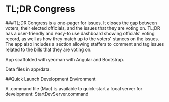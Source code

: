 # TL;DR Congress

###TL;DR Congress is a one-pager for issues. 
It closes the gap between voters, their elected officials, and the issues that they are voting on. TL;DR has a user-friendly and easy-to use dashboard showing officials' voting record, as well as how they match up to the voters' stances on the issues. The app also includes a section allowing staffers to comment and tag issues related to the bills that they are voting on.

App scaffolded with yeoman with Angular and Bootstrap.

Data files in app/data.

##Quick Launch Development Environment

A .command file (Mac) is available to quick-start a local server for development: StartDevServer.command
